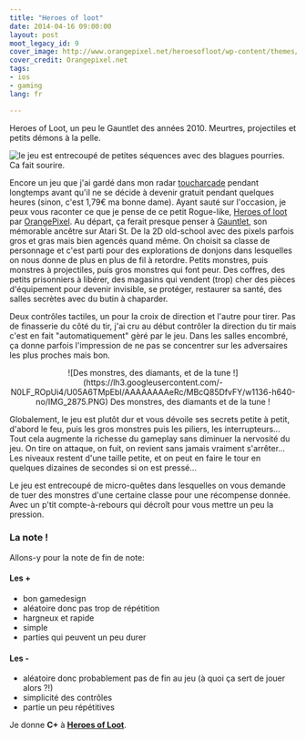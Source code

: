 ```yaml
---
title: "Heroes of loot"
date: 2014-04-16 09:00:00
layout: post
moot_legacy_id: 9
cover_image: http://www.orangepixel.net/heroesofloot/wp-content/themes/OrangePixel/images/gs_wallpaper1.png
cover_credit: Orangepixel.net
tags:
- ios
- gaming
lang: fr

---
```


Heroes of Loot, un peu le Gauntlet des années 2010. Meurtres, projectiles et petits démons à la pelle.


![le jeu est entrecoupé de petites séquences avec des blagues pourries. Ca fait sourire.](https://lh5.googleusercontent.com/-MgsDZzcJhQQ/U05A6UrfMSI/AAAAAAAAeRc/2y6-l16SMKA/w1136-h640-no/IMG_2877.PNG)

Encore un jeu que j'ai gardé dans mon radar [toucharcade](https://itunes.apple.com/fr/app/toucharcade-best-new-games/id509945427?mt=8&uo=4) pendant longtemps avant qu'il ne se décide à devenir gratuit pendant quelques heures (sinon, c'est 1,79€ ma bonne dame). Ayant sauté sur l'occasion, je peux vous raconter ce que je pense de ce petit Rogue-like, [Heroes of loot](https://itunes.apple.com/fr/app/heroes-of-loot/id688743207?mt=8&uo=4) par [OrangePixel](http://www.orangepixel.net/heroesofloot/). Au départ, ça ferait presque penser à [Gauntlet](http://en.wikipedia.org/wiki/Gauntlet_(1985_video_game)), son mémorable ancêtre sur Atari St. De la 2D old-school avec des pixels parfois gros et gras mais bien agencés quand même. On choisit sa classe de personnage et c'est parti pour des explorations de donjons dans lesquelles on nous donne de plus en plus de fil à retordre. Petits monstres, puis monstres à projectiles, puis gros monstres qui font peur. Des coffres, des petits prisonniers à libérer, des magasins qui vendent (trop) cher des pièces d'équipement pour devenir invisible, se protéger, restaurer sa santé, des salles secrètes avec du butin à chaparder.

Deux contrôles tactiles, un pour la croix de direction et l'autre pour tirer. Pas de finasserie du côté du tir, j'ai cru au début contrôler la direction du tir mais c'est en fait "automatiquement" gèré par le jeu. Dans les salles encombré, ça donne parfois l'impression de ne pas se concentrer sur les adversaires les plus proches mais bon.

<center>
![Des monstres, des diamants, et de la tune !](https://lh3.googleusercontent.com/-N0LF_ROpUi4/U05A6TMpEbI/AAAAAAAAeRc/MBcQ85DfvFY/w1136-h640-no/IMG_2875.PNG)
Des monstres, des diamants et de la tune !
</center>

Globalement, le jeu est plutôt dur et vous dévoile ses secrets petite à petit, d'abord le feu, puis les gros monstres puis les piliers, les interrupteurs... Tout cela augmente la richesse du gameplay sans diminuer la nervosité du jeu. On tire on attaque, on fuit, on revient sans jamais vraiment s'arrêter... Les niveaux restent d'une taille petite, et on peut en faire le tour en quelques dizaines de secondes si on est pressé...

Le jeu est entrecoupé de micro-quêtes dans lesquelles on vous demande de tuer des monstres d'une certaine classe pour une récompense donnée. Avec un p'tit compte-à-rebours qui décroît pour vous mettre un peu la pression.

### La note !

Allons-y pour la note de fin de note:

#### Les +

- bon gamedesign
- aléatoire donc pas trop de répétition
- hargneux et rapide
- simple
- parties qui peuvent un peu durer

#### Les -

- aléatoire donc probablement pas de fin au jeu (à quoi ça sert de jouer alors ?!)
- simplicité des contrôles
- partie un peu répétitives

Je donne **C+** à **[Heroes of Loot](https://itunes.apple.com/fr/app/heroes-of-loot/id688743207?mt=8&uo=4)**.